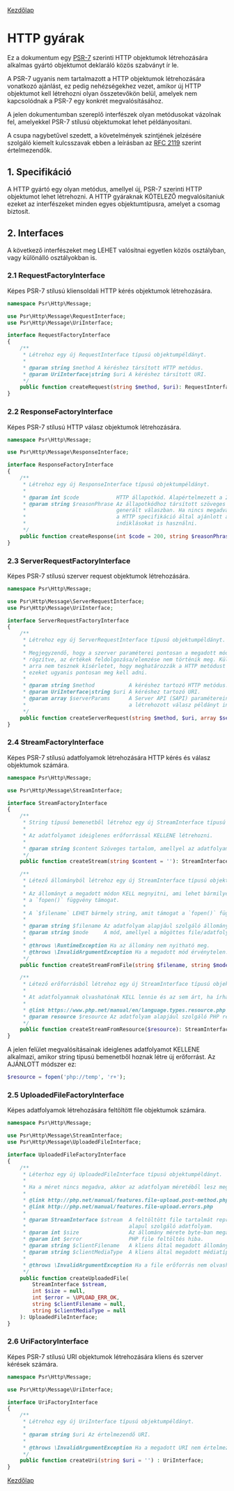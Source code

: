 [Kezdőlap](../README.md)

# HTTP gyárak

Ez a dokumentum egy [PSR-7][psr7] szerinti HTTP objektumok létrehozására alkalmas
gyártó objektumot deklaráló közös szabványt ír le.

A PSR-7 ugyanis nem tartalmazott a HTTP objektumok létrehozására vonatkozó ajánlást,
ez pedig nehézségekhez vezet, amikor új HTTP objektumot kell létrehozni olyan
összetevőkön belül, amelyek nem kapcsolódnak a PSR-7 egy konkrét megvalósításához.

A jelen dokumentumban szereplő interfészek olyan metódusokat vázolnak fel, amelyekkel
PSR-7 stílusú objektumokat lehet példányosítani.

A csupa nagybetűvel szedett, a követelmények szintjének jelzésére szolgáló kiemelt
kulcsszavak ebben a leírásban az [RFC 2119](../related-rfcs/2119.md) szerint értelmezendők.

[psr7]: PSR-7-http-message.md/
[rfc2119]: ../related-rfcs/2119.md

## 1. Specifikáció

A HTTP gyártó egy olyan metódus, amellyel új, PSR-7 szerinti HTTP objektumot lehet
létrehozni. A HTTP gyáraknak KÖTELEZŐ megvalósítaniuk ezeket az interfészeket
minden egyes objektumtípusra, amelyet a csomag biztosít.

## 2. Interfaces

A következő interfészeket meg LEHET valósítnai egyetlen közös osztályban, vagy
különálló osztályokban is.

### 2.1 RequestFactoryInterface

Képes PSR-7 stílusú kliensoldali HTTP kérés objektumok létrehozására.


```php
namespace Psr\Http\Message;

use Psr\Http\Message\RequestInterface;
use Psr\Http\Message\UriInterface;

interface RequestFactoryInterface
{
    /**
     * Létrehoz egy új RequestInterface típusú objektumpéldányt.
     *
     * @param string $method A kéréshez társított HTTP metódus.
     * @param UriInterface|string $uri A kéréshez társított URI.
     */
    public function createRequest(string $method, $uri): RequestInterface;
}
```

### 2.2 ResponseFactoryInterface

Képes PSR-7 stílusú HTTP válasz objektumok létrehozására.

```php
namespace Psr\Http\Message;

use Psr\Http\Message\ResponseInterface;

interface ResponseFactoryInterface
{
    /**
     * Létrehoz egy új ResponseInterface típusú objektumpéldányt.
     *
     * @param int $code            HTTP állapotkód. Alapértelmezett a 200.
     * @param string $reasonPhrase Az állapotkódhoz társított szöveges indoklás a
     *                             generált válaszban. Ha nincs megadva, az implementációknak LEHET
     *                             a HTTP specifikáció által ajánlott alapértelmezett
     *                             indiklásokat is használni.
     */
    public function createResponse(int $code = 200, string $reasonPhrase = ''): ResponseInterface;
}
```

### 2.3 ServerRequestFactoryInterface

Képes PSR-7 stílusú szerver request objektumok létrehozására.

```php
namespace Psr\Http\Message;

use Psr\Http\Message\ServerRequestInterface;
use Psr\Http\Message\UriInterface;

interface ServerRequestFactoryInterface
{
    /**
     * Létrehoz egy új ServerRequestInterface típusú objektumpéldányt.
     *
     * Megjegyzendő, hogy a szerver paraméterei pontosan a megadott módon lesznek
     * rögzítve, az értékek feldolgozása/elemzése nem történik meg. Különösen
     * arra nem tesznek kísérletet, hogy meghatározzák a HTTP metódust vagy az URI-t,
     * ezeket ugyanis pontosan meg kell adni.
     *
     * @param string $method           A kéréshez tartozó HTTP metódus.
     * @param UriInterface|string $uri A kéréshez tartozó URI.
     * @param array $serverParams      A Server API (SAPI) paramétereinek tömbje, amellyel
     *                                 a létrehozott válasz példányt inicializálni lehet.
     */
    public function createServerRequest(string $method, $uri, array $serverParams = []): ServerRequestInterface;
}
```

### 2.4 StreamFactoryInterface

Képes PSR-7 stílusú adatfolyamok létrehozására HTTP kérés és válasz objektumok számára.

```php
namespace Psr\Http\Message;

use Psr\Http\Message\StreamInterface;

interface StreamFactoryInterface
{
    /**
     * String típusú bemenetből létrehoz egy új StreamInterface típusú objektumpéldányt.
     *
     * Az adatfolyamot ideiglenes erőforrással KELLENE létrehozni.
     *
     * @param string $content Szöveges tartalom, amellyel az adatfolyam megtöltendő.
     */
    public function createStream(string $content = ''): StreamInterface;

    /**
     * Létező állományból létrehoz egy új StreamInterface típusú objektumpéldányt.
     *
     * Az állományt a megadott módon KELL megnyitni, ami lehet bármilyen mód, amit
     * a `fopen()` függvény támogat.
     *
     * A `$filename` LEHET bármely string, amit támogat a `fopen()` függvény.
     *
     * @param string $filename Az adatfolyam alapjául szolgáló állománynév vagy adatfolyam URI.
     * @param string $mode     A mód, amellyel a mögöttes file/adatfolyam megnyitandó.
     *
     * @throws \RuntimeException Ha az állomány nem nyitható meg.
     * @throws \InvalidArgumentException Ha a megadott mód érvénytelen.
     */
    public function createStreamFromFile(string $filename, string $mode = 'r'): StreamInterface;

    /**
     * Létező erőforrásból létrehoz egy új StreamInterface típusú objektumpéldányt.
     *
     * At adatfolyamnak olvashatónak KELL lennie és az sem árt, ha írható.
     *
     * @link https://www.php.net/manual/en/language.types.resource.php
     * @param resource $resource Az adatfolyam alapjául szolgáló PHP resource.
     */
    public function createStreamFromResource($resource): StreamInterface;
}
```

A jelen felület megvalósításainak ideiglenes adatfolyamot KELLENE alkalmazi, amikor
string típusú bemenetből hoznak létre új erőforrást. Az AJÁNLOTT módszer ez:

```php
$resource = fopen('php://temp', 'r+');
```

### 2.5 UploadedFileFactoryInterface

Képes adatfolyamok létrehozására feltöltött file objektumok számára.

```php
namespace Psr\Http\Message;

use Psr\Http\Message\StreamInterface;
use Psr\Http\Message\UploadedFileInterface;

interface UploadedFileFactoryInterface
{
    /**
     * Léterhoz egy új UploadedFileInterface típusú objektumpéldányt.
     *
     * Ha a méret nincs megadva, akkor az adatfolyam méretéből lesz megállapítva.
     *
     * @link http://php.net/manual/features.file-upload.post-method.php
     * @link http://php.net/manual/features.file-upload.errors.php
     *
     * @param StreamInterface $stream  A feltöltött file tartalmát reprezentáló,
     *                                 alapul szolgáló adatfolyam.
     * @param int $size                Az állomány mérete byte-ban megadva.
     * @param int $error               PHP file feltöltés hiba.
     * @param string $clientFilename   A kliens által megadott állománynév, ha van.
     * @param string $clientMediaType  A kliens által megadott médiatípus, ha van.
     *
     * @throws \InvalidArgumentException Ha a file erőforrás nem olvasható.
     */
    public function createUploadedFile(
        StreamInterface $stream,
        int $size = null,
        int $error = \UPLOAD_ERR_OK,
        string $clientFilename = null,
        string $clientMediaType = null
    ): UploadedFileInterface;
}
```

### 2.6 UriFactoryInterface

Képes PSR-7 stílusú URI objektumok létrehozására kliens és szerver kérések számára.

```php
namespace Psr\Http\Message;

use Psr\Http\Message\UriInterface;

interface UriFactoryInterface
{
    /**
     * Létrehoz egy új UriInterface típusú objektumpéldányt.
     *
     * @param string $uri Az értelmezendő URI.
     *
     * @throws \InvalidArgumentException Ha a megadott URI nem értelmezhető.
     */
    public function createUri(string $uri = '') : UriInterface;
}
```

[Kezdőlap](../README.md)
